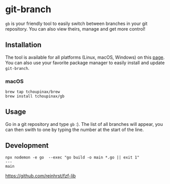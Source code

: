# git-branch

`gb` is your friendly tool to easily switch between branches in your git repository. You can also view theirs, manage and get more control!

## Installation

The tool is available for all platforms (Linux, macOS, Windows) on this [page](https://github.com/Tchoupinax/git-branch/releases). You can also use your favorite package manager to easily install and update `git-branch`.

### macOS

```
brew tap tchoupinax/brew
brew install tchoupinax/gb
```

## Usage

Go in a git repository and type `gb` :). The list of all branches will appear, you can then swith to one by typing the number at the start of the line.

## Development

```
npx nodemon -e go  --exec "go build -o main *.go || exit 1"
---
main
```

https://github.com/reinhrst/fzf-lib
